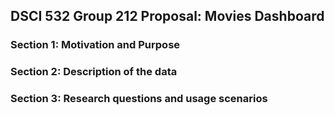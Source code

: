 ## DSCI 532 Group 212 Proposal: Movies Dashboard

### Section 1: Motivation and Purpose

### Section 2: Description of the data

### Section 3: Research questions and usage scenarios


